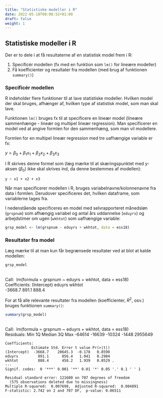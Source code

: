 ```yaml
---
title: "Statistiske modeller i R"
date: 2022-05-10T08:08:52+01:00
draft: false
weight: 1
---
```


## Statistiske modeller i R

Der er to dele i at få resultaterne af en statistisk model frem i R:

1. Specificér modellen (fx med en funktion som `lm()` for lineære modeller) 
2. Få koefficienter og resultater fra modellen (med brug af funktionen `summary()`) 

### Specificér modellen

R indeholder flere funktioner til at lave statistiske modeller. Hvilken model der skal bruges, afhænger af, hvilken type af statistisk model, som man skal lave.

Funktionen `lm()` bruges fx til at specificere en lineær model (lineære sammenhænge - lineær og multipel lineær regression). Man specificerer en model ved at angive formlen for den sammenhæng, som man vil modellere.

Formlen for en multipel lineær regression med tre uafhængige variable er fx:

$y = \beta_{0} + \beta_{1} x_{1} + \beta_{2}x_{2} + \beta_{3}x_{3}$

I R skrives denne formel som (læg mærke til at skæringspunktet med y-aksen ($\beta_{0}$) ikke skal skrives ind, da denne bestemmes af modellen):

`y ~ x1 + x2 + x3`

Når man specificerer modellen i R, bruges variabelnavne/kolonnenavne fra data i formlen. Derudover specificeres det, hvilken dataframe, som variablerne tages fra.

I nedenstående specificeres en model med selvrapporteret månedsløn (`grspnum`) som afhængig variabel og antal års uddannelse (`eduyrs`) og arbejdstimer om ugen (`wkhtot`) som uafhængige variable:


```R
grsp_model <- lm(grspnum ~ eduyrs + wkhtot, data = ess18)
```

### Resultater fra model

Læg mærke til at man kun får begrænsede resultater ved at blot at kalde modellen:


```R
grsp_model
```


​    
​    Call:
​    lm(formula = grspnum ~ eduyrs + wkhtot, data = ess18)
​    
    Coefficients:
    (Intercept)       eduyrs       wkhtot  
        -3668.7        891.1        888.4  



For at få alle relevante resultater fra modellen (koefficienter, $R^2$, osv.) bruges funktionen `summary()`:


```R
summary(grsp_model)
```


​    
​    Call:
​    lm(formula = grspnum ~ eduyrs + wkhtot, data = ess18)
​    
    Residuals:
        Min      1Q  Median      3Q     Max 
     -64614  -16639  -10324   -1448 2955649 
    
    Coefficients:
                Estimate Std. Error t value Pr(>|t|)  
    (Intercept)  -3668.7    20645.3  -0.178   0.8590  
    eduyrs         891.1      856.4   1.041   0.2984  
    wkhtot         888.4      458.2   1.939   0.0529 .
    ---
    Signif. codes:  0 '***' 0.001 '**' 0.01 '*' 0.05 '.' 0.1 ' ' 1
    
    Residual standard error: 121600 on 707 degrees of freedom
      (575 observations deleted due to missingness)
    Multiple R-squared:  0.007698,	Adjusted R-squared:  0.004891 
    F-statistic: 2.742 on 2 and 707 DF,  p-value: 0.06511

